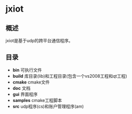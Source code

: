 # jxiot

## 概述

jxiot是基于udp的跨平台通信程序。

## 目录

* **bin**       可执行文件
* **build**     库目录(lib)和工程目录(包含一个vs2008工程和qt工程)
* **cmake**     cmake文件
* **doc**       文档
* **gui**       界面程序
* **samples**   cmake工程脚本
* **src**       udp程序(cs)和账户管理程序(am)
